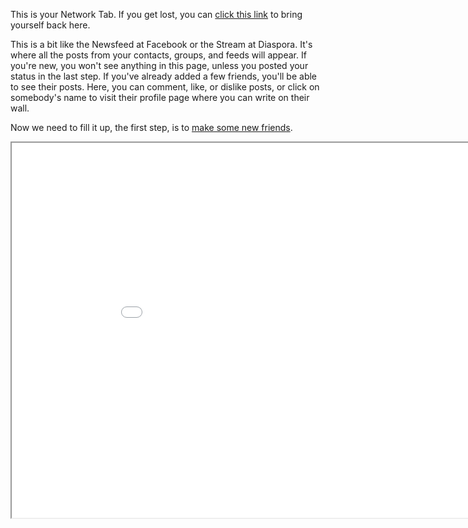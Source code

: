 This is your Network Tab.
If you get lost, you can <a href="help/Quick-Start-network">click this link</a> to bring yourself back here.

This is a bit like the Newsfeed at Facebook or the Stream at Diaspora.
It's where all the posts from your contacts, groups, and feeds will appear.
If you're new, you won't see anything in this page, unless you posted your status in the last step.
If you've already added a few friends, you'll be able to see their posts.
Here, you can comment, like, or dislike posts, or click on somebody's name to visit their profile page where you can write on their wall.

Now we need to fill it up, the first step, is to <a href="help/Quick-Start-makingnewfriends"> make some new friends</a>.

<iframe src="network" width="950" height="600"></iframe>


